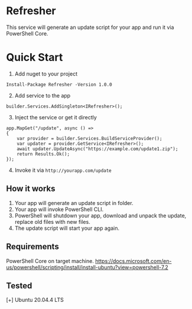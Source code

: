 # Refresher
This service will generate an update script for your app and run it via PowerShell Core.

# Quick Start
1. Add nuget to your project

`Install-Package Refresher -Version 1.0.0`

2. Add service to the app

`builder.Services.AddSingleton<IRefresher>();`

3. Inject the service or get it directly
```
app.MapGet("/update", async () =>
{
    var provider = builder.Services.BuildServiceProvider();
    var updater = provider.GetService<IRefresher>();
    await updater.UpdateAsync("https://example.com/update1.zip");
    return Results.Ok();
});
```
4. Invoke it via `http://yourapp.com/update`

## How it works
1. Your app will generate an update script in folder.
2. Your app will invoke PowerShell CLI.
3. PowerShell will shutdown your app, download and unpack the update, replace old files with new files.
4. The update script will start your app again.

## Requirements
PowerShell Core on target machine.
https://docs.microsoft.com/en-us/powershell/scripting/install/install-ubuntu?view=powershell-7.2

## Tested
[+] Ubuntu 20.04.4 LTS
